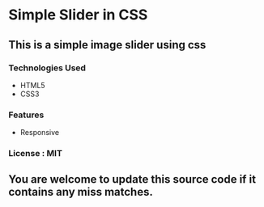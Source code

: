 # Simple Slider in CSS

## This is a simple image slider using css

### Technologies Used
* HTML5
* CSS3

### Features
* Responsive

### License : MIT

## You are welcome to update this source code if it contains any miss matches.
